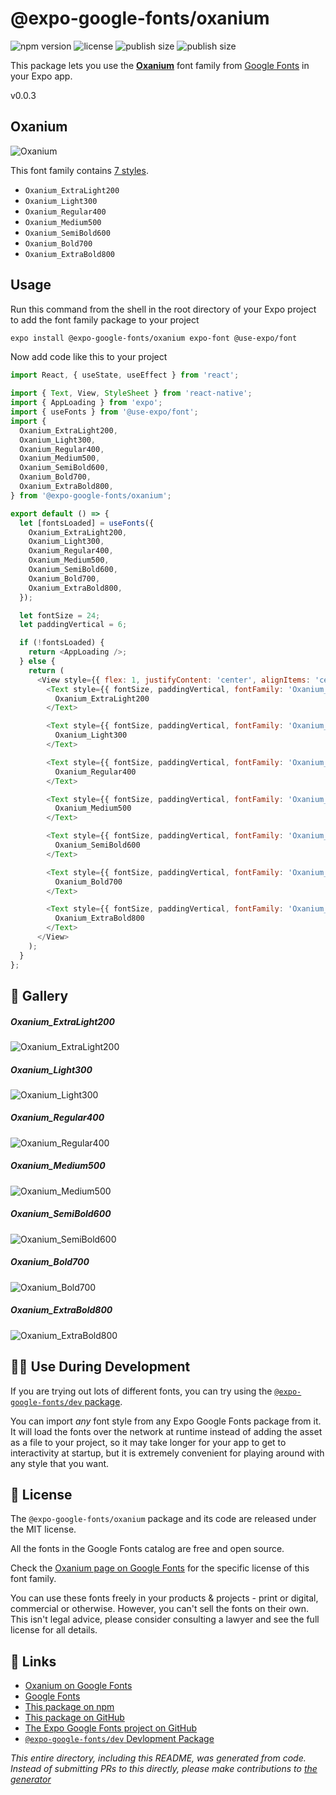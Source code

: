 # @expo-google-fonts/oxanium

![npm version](https://flat.badgen.net/npm/v/@expo-google-fonts/oxanium)
![license](https://flat.badgen.net/github/license/expo/google-fonts)
![publish size](https://flat.badgen.net/packagephobia/install/@expo-google-fonts/oxanium)
![publish size](https://flat.badgen.net/packagephobia/publish/@expo-google-fonts/oxanium)

This package lets you use the [**Oxanium**](https://fonts.google.com/specimen/Oxanium) font family from [Google Fonts](https://fonts.google.com/) in your Expo app.

v0.0.3

## Oxanium

![Oxanium](./font-family.png)

This font family contains [7 styles](#-gallery).

- `Oxanium_ExtraLight200`
- `Oxanium_Light300`
- `Oxanium_Regular400`
- `Oxanium_Medium500`
- `Oxanium_SemiBold600`
- `Oxanium_Bold700`
- `Oxanium_ExtraBold800`

## Usage

Run this command from the shell in the root directory of your Expo project to add the font family package to your project
```sh
expo install @expo-google-fonts/oxanium expo-font @use-expo/font
```

Now add code like this to your project
```js
import React, { useState, useEffect } from 'react';

import { Text, View, StyleSheet } from 'react-native';
import { AppLoading } from 'expo';
import { useFonts } from '@use-expo/font';
import {
  Oxanium_ExtraLight200,
  Oxanium_Light300,
  Oxanium_Regular400,
  Oxanium_Medium500,
  Oxanium_SemiBold600,
  Oxanium_Bold700,
  Oxanium_ExtraBold800,
} from '@expo-google-fonts/oxanium';

export default () => {
  let [fontsLoaded] = useFonts({
    Oxanium_ExtraLight200,
    Oxanium_Light300,
    Oxanium_Regular400,
    Oxanium_Medium500,
    Oxanium_SemiBold600,
    Oxanium_Bold700,
    Oxanium_ExtraBold800,
  });

  let fontSize = 24;
  let paddingVertical = 6;

  if (!fontsLoaded) {
    return <AppLoading />;
  } else {
    return (
      <View style={{ flex: 1, justifyContent: 'center', alignItems: 'center' }}>
        <Text style={{ fontSize, paddingVertical, fontFamily: 'Oxanium_ExtraLight200' }}>
          Oxanium_ExtraLight200
        </Text>

        <Text style={{ fontSize, paddingVertical, fontFamily: 'Oxanium_Light300' }}>
          Oxanium_Light300
        </Text>

        <Text style={{ fontSize, paddingVertical, fontFamily: 'Oxanium_Regular400' }}>
          Oxanium_Regular400
        </Text>

        <Text style={{ fontSize, paddingVertical, fontFamily: 'Oxanium_Medium500' }}>
          Oxanium_Medium500
        </Text>

        <Text style={{ fontSize, paddingVertical, fontFamily: 'Oxanium_SemiBold600' }}>
          Oxanium_SemiBold600
        </Text>

        <Text style={{ fontSize, paddingVertical, fontFamily: 'Oxanium_Bold700' }}>
          Oxanium_Bold700
        </Text>

        <Text style={{ fontSize, paddingVertical, fontFamily: 'Oxanium_ExtraBold800' }}>
          Oxanium_ExtraBold800
        </Text>
      </View>
    );
  }
};

```

## 🔡 Gallery

##### Oxanium_ExtraLight200
![Oxanium_ExtraLight200](./89daee61e7358c34dbacac977e9f2c92221971ab81d9345af9d294687a538ace.ttf.png)

##### Oxanium_Light300
![Oxanium_Light300](./fef895a1cf0e2e0ea02299a10df50702cff292d28fd9fba618f118b9d7f1cc70.ttf.png)

##### Oxanium_Regular400
![Oxanium_Regular400](./09fedc2fbf2c81af9711328c3b1fe1bf632512d8714d254cafe53fd7c9e23ebe.ttf.png)

##### Oxanium_Medium500
![Oxanium_Medium500](./f15be0f59920c03bbe89ad1bb66c9df4b660acb2c329f30e1d75e846e10e30d2.ttf.png)

##### Oxanium_SemiBold600
![Oxanium_SemiBold600](./c3a19352e2ab05f91352b26d6eeef4d8b57575350956c0a8d99d7824bfea43c6.ttf.png)

##### Oxanium_Bold700
![Oxanium_Bold700](./02e5724444f1a7053fc3043649b8c5b76a2f698757d9c678cc2e80dbaa8a221a.ttf.png)

##### Oxanium_ExtraBold800
![Oxanium_ExtraBold800](./1d805023212166271a84af73c8e13073ce5a29746483c5fa3ae9941eaa7577c8.ttf.png)


## 👩‍💻 Use During Development

If you are trying out lots of different fonts, you can try using the [`@expo-google-fonts/dev` package](https://github.com/expo/google-fonts/tree/master/font-packages/dev#readme).

You can import *any* font style from any Expo Google Fonts package from it. It will load the fonts
over the network at runtime instead of adding the asset as a file to your project, so it may take longer
for your app to get to interactivity at startup, but it is extremely convenient
for playing around with any style that you want.

## 📖 License

The `@expo-google-fonts/oxanium` package and its code are released under the MIT license.

All the fonts in the Google Fonts catalog are free and open source.

Check the [Oxanium page on Google Fonts](https://fonts.google.com/specimen/Oxanium) for the specific license of this font family.

You can use these fonts freely in your products & projects - print or digital, commercial or otherwise. However, you can't sell the fonts on their own. This isn't legal advice, please consider consulting a lawyer and see the full license for all details.

## 🔗 Links

- [Oxanium on Google Fonts](https://fonts.google.com/specimen/Oxanium)
- [Google Fonts](https://fonts.google.com/)
- [This package on npm](https://www.npmjs.com/package/@expo-google-fonts/oxanium)
- [This package on GitHub](https://github.com/expo/google-fonts/tree/master/font-packages/oxanium)
- [The Expo Google Fonts project on GitHub](https://github.com/expo/google-fonts)
- [`@expo-google-fonts/dev` Devlopment Package](https://github.com/expo/google-fonts/tree/master/font-packages/dev)


*This entire directory, including this README, was generated from code. Instead of submitting PRs to this directly, please make contributions to [the generator](https://github.com/expo/google-fonts/tree/master/packages/generator)*
